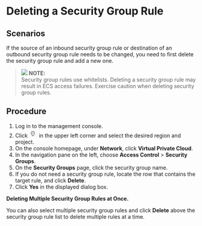# Deleting a Security Group Rule<a name="vpn_03_0803"></a>

## Scenarios<a name="en-us_topic_0118534007_s3e580453202e40bf842d4254f7841130"></a>

If the source of an inbound security group rule or destination of an outbound security group rule needs to be changed, you need to first delete the security group rule and add a new one.

>![](/images/icon-note.gif) **NOTE:**   
>Security group rules use whitelists. Deleting a security group rule may result in ECS access failures. Exercise caution when deleting security group rules.  

## Procedure<a name="en-us_topic_0118534007_sc03d1dcd3a3d47e385befc1e6dc65979"></a>

1.  Log in to the management console.
2.  Click  ![](figures/icon-region.png)  in the upper left corner and select the desired region and project.
3.  On the console homepage, under  **Network**, click  **Virtual Private Cloud**.
4.  In the navigation pane on the left, choose  **Access Control**  \>  **Security Groups**.
5.  On the  **Security Groups**  page, click the security group name.
6.  If you do not need a security group rule, locate the row that contains the target rule, and click  **Delete**.
7.  Click  **Yes**  in the displayed dialog box.

**Deleting Multiple Security Group Rules at Once.**

You can also select multiple security group rules and click  **Delete**  above the security group rule list to delete multiple rules at a time.

